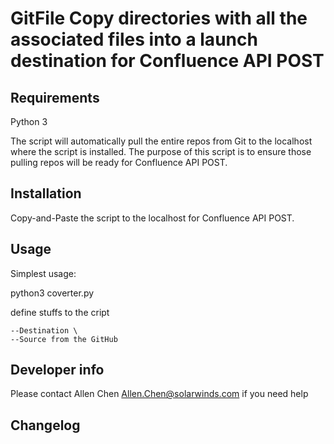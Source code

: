# GitFile Copy directories with all the associated files into a launch destination for Confluence API POST 


## Requirements 

Python 3

The script will automatically pull the entire repos from Git to the localhost where the script is installed. The purpose of this script is to ensure those pulling repos will be ready for Confluence API POST. 

## Installation

Copy-and-Paste the script to the localhost for Confluence API POST.

## Usage
Simplest usage:

python3 coverter.py

define stuffs to the cript

	
	--Destination \
	--Source from the GitHub


## Developer info

Please contact Allen Chen <Allen.Chen@solarwinds.com> if you need help

## Changelog
